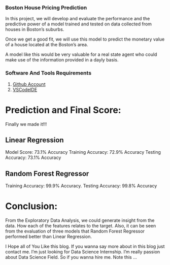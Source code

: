 ### Boston House Pricing Prediction

In this project, we will develop and evaluate the performance and the predictive power of a model trained and tested on data collected from houses in Boston’s suburbs.

Once we get a good fit, we will use this model to predict the monetary value of a house located at the Boston’s area.

A model like this would be very valuable for a real state agent who could make use of the information provided in a dayly basis.

### Software And Tools Requirements

1. [Github Account](https://github.com)
3. [VSCodeIDE](https://code.visualstudio.com/)

# Prediction and Final Score:

Finally we made it!!!

## Linear Regression

Model Score: 73.1% Accuracy
Training Accuracy: 72.9% Accuracy
Testing Accuracy: 73.1% Accuracy

## Random Forest Regressor

Training Accuracy: 99.9% Accuracy.
Testing Accuracy: 99.8% Accuracy

# Conclusion:

From the Exploratory Data Analysis, we could generate insight from the data. How each of the features relates to the target. Also, it can be seen from the evaluation of three models that Random Forest Regressor performed better than Linear Regression.

I Hope all of You Like this blog. If you wanna say more about in this blog just contact me. I’m just looking for Data Science Internship. I’m really passion about Data Science Field. So if you wanna hire me. Note this …


